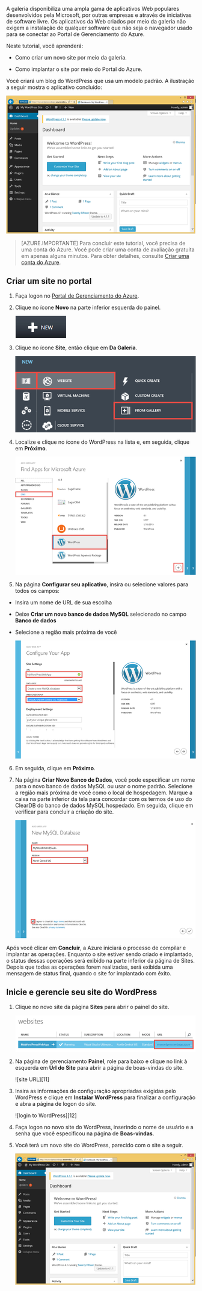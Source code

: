 A galeria disponibiliza uma ampla gama de aplicativos Web populares desenvolvidos pela Microsoft, por outras empresas e através de iniciativas de software livre. Os aplicativos da Web criados por meio da galeria não exigem a instalação de qualquer software que não seja o navegador usado para se conectar ao Portal de Gerenciamento do Azure. 

Neste tutorial, você aprenderá:

- Como criar um novo site por meio da galeria.

- Como implantar o site por meio do Portal do Azure.
 
Você criará um blog do WordPress que usa um modelo padrão. A ilustração a seguir mostra o aplicativo concluído:


![Wordpress blog][13]

> [AZURE.IMPORTANTE] Para concluir este tutorial, você precisa de uma conta do Azure. Você pode criar uma conta de avaliação gratuita em apenas alguns minutos. Para obter detalhes, consulte [Criar uma conta do Azure](http://azure.microsoft.com/develop/php/tutorials/create-a-windows-azure-account/"%20target="_blank").

## Criar um site no portal

1. Faça logon no [Portal de Gerenciamento do Azure](http://manage.windowsazure.com).

2. Clique no ícone **Novo** na parte inferior esquerda do painel.
	
	![Create New][5]

3. Clique no ícone **Site**, então clique em **Da Galeria**.
	
	![Create From Gallery][6]

4. Localize e clique no ícone do WordPress na lista e, em seguida, clique em **Próximo**.
	
	![WordPress from list][7]

5. Na página **Configurar seu aplicativo**, insira ou selecione valores para todos os campos:
	
- Insira um nome de URL de sua escolha	
- Deixe **Criar um novo banco de dados MySQL** selecionado no campo **Banco de dados**
- Selecione a região mais próxima de você

	![configure your app][8]

6. Em seguida, clique em **Próximo**.

7. Na página **Criar Novo Banco de Dados**, você pode especificar um nome para o novo banco de dados MySQL ou usar o nome padrão. Selecione a região mais próxima de você como o local de hospedagem. Marque a caixa na parte inferior da tela para concordar com os termos de uso do ClearDB do banco de dados MySQL hospedado. Em seguida, clique em verificar para concluir a criação do site. 
	
	![create database][9]

Após você clicar em **Concluir**, a Azure iniciará o processo de compilar e implantar as operações. Enquanto o site estiver sendo criado e implantado, o status dessas operações será exibido na parte inferior da página de Sites. Depois que todas as operações forem realizadas, será exibida uma mensagem de status final, quando o site for implantado com êxito.

## Inicie e gerencie seu site do WordPress

1. Clique no novo site da página **Sites** para abrir o painel do site.

	![launch dashboard][10]

2. Na página de gerenciamento **Painel**, role para baixo e clique no link à esquerda em **Url do Site** para abrir a página de boas-vindas do site.

	![site URL][11] 

3. Insira as informações de configuração apropriadas exigidas pelo WordPress e clique em **Instalar WordPress** para finalizar a configuração e abra a página de logon do site.

	![login to WordPress][12]

4. Faça logon no novo site do WordPress, inserindo o nome de usuário e a senha que você especificou na página de **Boas-vindas**.

5. Você terá um novo site do WordPress, parecido com o site a seguir.  

	![your WordPress site][13]






[5]: ./media/website-from-gallery/wordpressgallery-01.png
[6]: ./media/website-from-gallery/wordpressgallery-02.png
[7]: ./media/website-from-gallery/wordpressgallery-03.png
[8]: ./media/website-from-gallery/wordpressgallery-04.png
[9]: ./media/website-from-gallery/wordpressgallery-05.png
[10]: ./media/website-from-gallery/wordpressgallery-06.png

[13]: ./media/website-from-gallery/wordpressgallery-09.png





<!--HONumber=42-->
